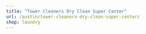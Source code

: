 ```yaml
---
title: "Tower Cleaners Dry Clean Super Center"
url: /austin/tower-cleaners-dry-clean-super-center/
shop: laundry
---
```

